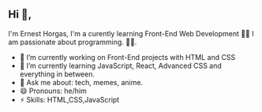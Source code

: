 ## Hi 👋, 
I'm Ernest Horgas, I'm a curently learning Front-End Web Development 👨‍💻 I am passionate about programming.
🏄‍♂️. 

- 🔭 I’m currently working on Front-End projects with HTML and CSS
- 🌱 I’m currently learning JavaScript, React, Advanced CSS and everything in between.
- 💬 Ask me about: tech, memes, anime.
- 😄 Pronouns: he/him
- ⚡ Skills: HTML,CSS,JavaScript
